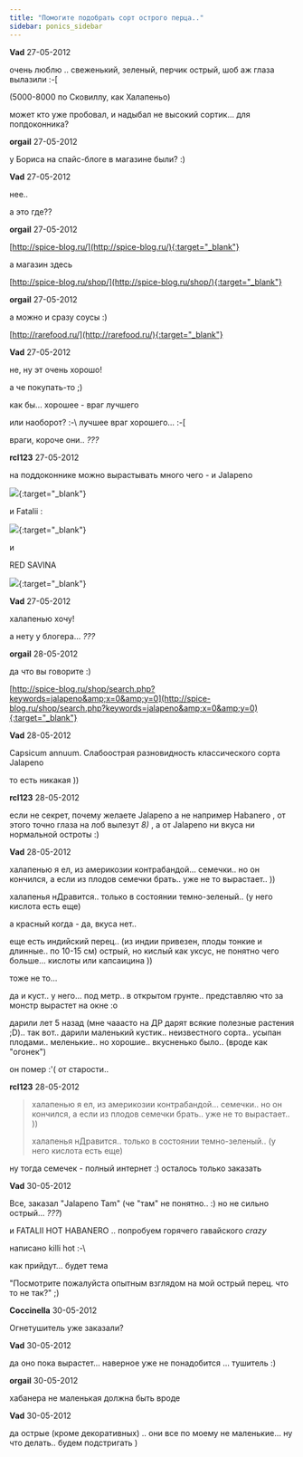```yaml
---
title: "Помогите подобрать сорт острого перца.."
sidebar: ponics_sidebar
---
```


**Vad** 27-05-2012

очень люблю .. свеженький, зеленый, перчик острый, шоб аж глаза вылазили :-[

(5000-8000 по Сковиллу, как Халапеньо)

может кто уже пробовал, и надыбал не высокий сортик... для попдоконника?


**orgail** 27-05-2012

у Бориса на спайс-блоге в магазине были? :)


**Vad** 27-05-2012

нее..

а это где??


**orgail** 27-05-2012

[http://spice-blog.ru/](http://spice-blog.ru/){:target="_blank"}

а магазин здесь

[http://spice-blog.ru/shop/](http://spice-blog.ru/shop/){:target="_blank"}


**orgail** 27-05-2012

а можно и сразу соусы :)

[http://rarefood.ru/](http://rarefood.ru/){:target="_blank"}


**Vad** 27-05-2012

не, ну эт очень хорошо!

а че покупать-то ;)

как бы... хорошее - враг лучшего

или наоборот? :-\ лучшее враг хорошего... :-[

враги, короче они.. *???*


**rcl123** 27-05-2012

на поддоконнике можно вырастывать много чего - и Jalapeno 

[![](/imagehost/thumbs/jalapenas1122400kik.jpg)](https://t.me/ponics_ru_files/7927){:target="_blank"}

и Fatalii :

[![](/imagehost/thumbs/fatalii120222bonsai.jpg)](https://t.me/ponics_ru_files/7926){:target="_blank"}

и 

RED SAVINA

[![](/imagehost/thumbs/redsavina120326.jpg)](https://t.me/ponics_ru_files/7928){:target="_blank"}


**Vad** 27-05-2012

халапенью хочу!

а нету у блогера... *???*


**orgail** 28-05-2012

да что вы говорите :)

[http://spice-blog.ru/shop/search.php?keywords=jalapeno&amp;x=0&amp;y=0](http://spice-blog.ru/shop/search.php?keywords=jalapeno&amp;x=0&amp;y=0){:target="_blank"}


**Vad** 28-05-2012

Capsicum annuum. Слабоострая разновидность классического сорта Jalapeno

то есть никакая ))


**rcl123** 28-05-2012

если не секрет, почему желаете Jalapeno а не например Habanero , от этого точно глаза на лоб вылезут *8)* , а от Jalapeno ни вкуса ни нормальной остроты :)


**Vad** 28-05-2012

халапенью я ел, из америкозии контрабандой... семечки.. но он кончился, а если из плодов семечки брать.. уже не то вырастает.. )) 

халапенья нДравится.. только в состоянии темно-зеленый.. (у него кислота есть еще)

а красный когда - да, вкуса нет..

еще есть индийский перец.. (из индии привезен, плоды тонкие и длинные.. по 10-15 см) острый, но кислый как уксус, не понятно чего больше... кислоты или капсаицина )) 

тоже не то...

да и куст.. у него... под метр.. в открытом грунте.. представляю что за монстр вырастет на окне :o

дарили лет 5 назад (мне чааасто на ДР дарят всякие полезные растения ;D).. так вот.. дарили маленький кустик.. неизвестного сорта.. усыпан плодами.. меленькие.. но хорошие.. вкусненько было.. (вроде как "огонек")

он помер :&#039;( от старости..


**rcl123** 28-05-2012

> халапенью я ел, из америкозии контрабандой... семечки.. но он кончился, а если из плодов семечки брать.. уже не то вырастает.. )) 
> 
> халапенья нДравится.. только в состоянии темно-зеленый.. (у него кислота есть еще)

ну тогда семечек - полный интернет :) осталось только заказать 


**Vad** 30-05-2012

Все, заказал "Jalapeno Tam" (че "там" не понятно.. :) но не сильно острый... *???*)

и FATALII HOT HABANERO .. попробуем горячего гавайского *crazy*

написано killi hot :-\

как прийдут... будет тема 

"Посмотрите пожалуйста опытным взглядом на мой острый перец. что то не так?" ;)


**Coccinella** 30-05-2012

Огнетушитель уже заказали?


**Vad** 30-05-2012

да оно пока вырастет... наверное уже не понадобится ... тушитель :)


**orgail** 30-05-2012

хабанера не маленькая должна быть вроде


**Vad** 30-05-2012

да острые (кроме декоративных) .. они все по моему не маленькие... ну что делать.. будем подстригать )


